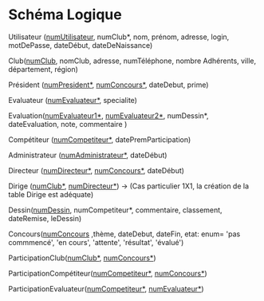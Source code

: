 # Schéma Logique
Utilisateur (<u>numUtilisateur</u>, numClub*, nom, prénom, adresse, login, motDePasse, dateDébut, dateDeNaissance) 

Club(<u>numClub</u>, nomClub, adresse, numTéléphone, nombre Adhérents, ville, département, région)

Président (<u>numPresident*</u>, <u>numConcours*</u>, dateDebut, prime)

Evaluateur (<u>numEvaluateur*</u>, specialite)  

Evaluation(<u>numEvaluateur1*</u>, <u>numEvaluateur2*</u>, numDessin*, dateEvaluation, note, commentaire )

Compétiteur (<u>numCompetiteur*</u>, datePremParticipation)

Administrateur (<u>numAdministrateur*</u>, dateDébut)

Directeur (<u>numDirecteur*</u>, <u>numConcours*</u>, dateDébut)

Dirige (<u>numClub*</u>, <u>numDirecteur*</u>) → (Cas particulier 1X1, la création de la table Dirige est adéquate)

Dessin(<u>numDessin</u>, numCompetiteur*, commentaire, classement, dateRemise, leDessin)

Concours(<u>numConcours</u> ,thème, dateDebut, dateFin, etat: enum= 'pas commmencé', 'en cours', 'attente', 'résultat', 'évalué')

ParticipationClub(<u>numClub*</u>, <u>numConcours*</u>)

ParticipationCompétiteur(<u>numCompetiteur*</u>, <u>numConcours*</u>)

ParticipationEvaluateur(<u>numCompetiteur*</u>, <u>numEvaluateur*</u>)

